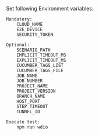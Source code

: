 
Set following Environment variables:

    Mandatory:
        CLOUD_NAME
        E2E_DEVICE
        SECURITY_TOKEN

    Optional:
        SCENARIO_PATH
        IMPLICIT_TIMEOUT_MS
        EXPLICIT_TIMEOUT_MS
        CUCUMBER_TAGS_LIST
        CUCUMBER_TAGS_FILE
        JOB_NAME
        JOB_NUMBER
        PROJECT_NAME
        PROJECT_VERSION
        BRANCH_NAME
        HOST_PORT
        STEP_TIMEOUT
        TUNNEL_ID
        
    Execute test:
        npm run wdio